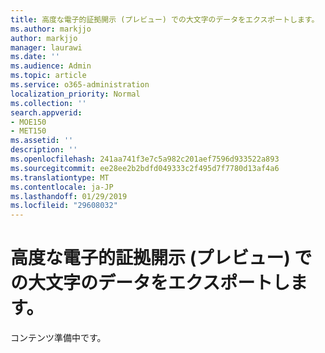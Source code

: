 ```yaml
---
title: 高度な電子的証拠開示 (プレビュー) での大文字のデータをエクスポートします。
ms.author: markjjo
author: markjjo
manager: laurawi
ms.date: ''
ms.audience: Admin
ms.topic: article
ms.service: o365-administration
localization_priority: Normal
ms.collection: ''
search.appverid:
- MOE150
- MET150
ms.assetid: ''
description: ''
ms.openlocfilehash: 241aa741f3e7c5a982c201aef7596d933522a893
ms.sourcegitcommit: ee28ee2b2bdfd049333c2f495d7f7780d13af4a6
ms.translationtype: MT
ms.contentlocale: ja-JP
ms.lasthandoff: 01/29/2019
ms.locfileid: "29608032"
---
```

# <a name="exporting-case-data-in-advanced-ediscovery-preview"></a>高度な電子的証拠開示 (プレビュー) での大文字のデータをエクスポートします。

コンテンツ準備中です。